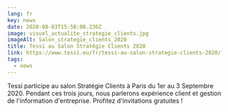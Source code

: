```yaml
---
lang: fr
key: news
date: 2020-08-03T15:58:08.236Z
image: visuel_actualite_strategie_clients.jpg
imageAlt: Salon_strategie_clients_2020
title: Tessi au Salon Stratégie Clients 2020
link: https://www.tessi.eu/fr/tessi-au-salon-strategie-clients-2020/
tags:
  - news
---
```

Tessi participe au salon Stratégie Clients à Paris du 1er au 3 Septembre 2020. Pendant ces trois jours, nous parlerons expérience client et gestion de l'information d'entreprise. Profitez d'invitations gratuites !